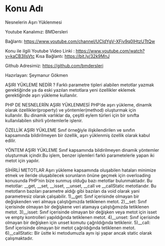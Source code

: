 # Konu Adı
Nesnelerin Aşırı Yüklenmesi

Youtube Kanalımız: BMDersleri

Bağlantı: https://www.youtube.com/channel/UCIdYgV-XFjv9q0IHtzUTtQw

Konu ile ilgili Youtube Video Linki : https://www.youtube.com/watch?v=kaCB3llsVtc
Kısa Bağlantı: https://bit.ly/32k9MnJ

Github Adresimiz: https://github.com/bmdersleri

Hazırlayan: Şeymanur Gökmen

AŞIRI YÜKLEME NEDİR ?
Farklı parametre tipleri alabilen metotlar yazmak gerektiğinde ya da eski yazılan metotlara yeni özellikler eklemek gerektiğinde aşırı yükleme kullanılır.


PHP DE NESNELERİN AŞIRI YÜKLENMESİ
PHP’de aşırı yükleme, dinamik olarak özellikler(property) ve yöntemler(method)  oluşturmak için kullanılır. Bu dinamik varlıklar da, çeşitli eylem türleri için bir sınıfta kullanılabilen sihirli yöntemlerle işlenir.

ÖZELLİK AŞIRI YÜKLEME
Sınıf örneğiyle ilişkilendirilen ve sınıfın kapsamında bildirilmeyen bir özellik, aşırı yüklenmiş özellik olarak kabul edilir.

YÖNTEM AŞIRI YÜKLEME
Sınıf kapsamında bildirilmeyen dinamik yöntemler oluşturmak içindir.Bu işlem, benzer işlemleri farklı parametelerle yapan iki metot için yapılır.

SİHİRLİ METOTLAR
Aşırı yükleme kapsamında oluşabilen hataları minimize etmek ve ileride oluşabilecek sorunların önüne geçmek için overloading konusunda PHP’nin bize sunmuş olduğu bazı metotlar bulunmaktadır.
Bu metotlar:  __get, __set, __isset, __unset, __call ve __callStatic metotlarıdır.
Bu metotların bazıları parametre aldığı gibi bazıları da void olarak yani parametresiz olarak çalışabilir.
1)__get: Sınıf içerisinde olmayan bir değişkenden veri almaya çalıştığımızda tetiklenen metot.
2)__set: Sınıf içerisinde olmayan bir değişkene veri atamaya çalıştığımızda tetiklenen metot.
3)__isset: Sınıf içerisinde olmayan bir değişken veya metot için isset ve empty kontrolleri yapıldığında tetiklenen metot.
4)__unset:  Sınıf içerisinde olmayan bir değişken için unset komutu çağrıldığında tetiklenir.
5)__call: Sınıf içerisinde olmayan bir metot çağrıldığında tetiklenen metot.
6)__callStatic: Bir üstte ki metodumuzla aynı işi yapar ancak static olarak çalışmaktadır.

